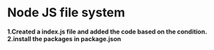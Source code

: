 # Node JS file system

**1.Created a index.js file and added the code based on the condition.**
**2.install the packages in package.json**